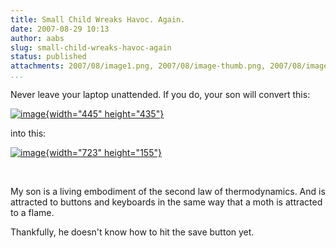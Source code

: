 ```yaml
---
title: Small Child Wreaks Havoc. Again.
date: 2007-08-29 10:13
author: aabs
slug: small-child-wreaks-havoc-again
status: published
attachments: 2007/08/image1.png, 2007/08/image-thumb.png, 2007/08/image-thumb1.png, 2007/08/image.png
...
```


Never leave your laptop unattended. If you do, your son will convert this:

[![image]({static}2007/08/image-thumb.png){width="445" height="435"}]({static}2007/08/image.png)

into this:

[![image]({static}2007/08/image-thumb1.png){width="723" height="155"}]({static}2007/08/image1.png)

 

My son is a living embodiment of the second law of thermodynamics. And is attracted to buttons and keyboards in the same way that a moth is attracted to a flame.

Thankfully, he doesn't know how to hit the save button yet.

